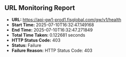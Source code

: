 ## URL Monitoring Report

- **URL:** https://api-gw1-prod1.fisglobal.com/gw/v1/health
- **Start Time:** 2025-07-10T16:32:47.149168
- **End Time:** 2025-07-10T16:32:47.271849
- **Total Time Taken:** 0.122681 seconds
- **HTTP Status Code:** 403
- **Status:** Failure
- **Failure Reason:** HTTP Status Code: 403
